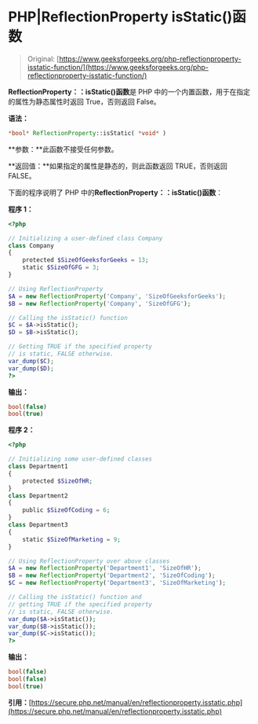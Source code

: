 # PHP|ReflectionProperty isStatic()函数

> Original: [https://www.geeksforgeeks.org/php-reflectionproperty-isstatic-function/](https://www.geeksforgeeks.org/php-reflectionproperty-isstatic-function/)

**ReflectionProperty：：isStatic()函数**是 PHP 中的一个内置函数，用于在指定的属性为静态属性时返回 True，否则返回 False。

**语法：**

```php
*bool* ReflectionProperty::isStatic( *void* )
```

**参数：**此函数不接受任何参数。

**返回值：**如果指定的属性是静态的，则此函数返回 TRUE，否则返回 FALSE。

下面的程序说明了 PHP 中的**ReflectionProperty：：isStatic()函数**：

**程序 1：**

```php
<?php

// Initializing a user-defined class Company
class Company
{
    protected $SizeOfGeeksforGeeks = 13;
    static $SizeOfGFG = 3;
}

// Using ReflectionProperty 
$A = new ReflectionProperty('Company', 'SizeOfGeeksforGeeks');
$B = new ReflectionProperty('Company', 'SizeOfGFG');

// Calling the isStatic() function
$C = $A->isStatic();
$D = $B->isStatic();

// Getting TRUE if the specified property
// is static, FALSE otherwise.
var_dump($C);
var_dump($D);
?>
```

**输出：**

```php
bool(false)
bool(true)

```

**程序 2：**

```php
<?php

// Initializing some user-defined classes
class Department1
{
    protected $SizeOfHR;
}
class Department2
{
    public $SizeOfCoding = 6;
}
class Department3
{
    static $SizeOfMarketing = 9;
}

// Using ReflectionProperty over above classes
$A = new ReflectionProperty('Department1', 'SizeOfHR');
$B = new ReflectionProperty('Department2', 'SizeOfCoding');
$C = new ReflectionProperty('Department3', 'SizeOfMarketing');

// Calling the isStatic() function and
// getting TRUE if the specified property
// is static, FALSE otherwise.
var_dump($A->isStatic());
var_dump($B->isStatic());
var_dump($C->isStatic());
?>
```

**输出：**

```php
bool(false)
bool(false)
bool(true)

```

**引用：**[https://secure.php.net/manual/en/reflectionproperty.isstatic.php](https://secure.php.net/manual/en/reflectionproperty.isstatic.php)